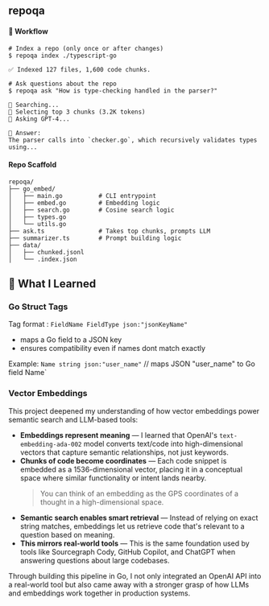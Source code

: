 ## repoqa

#### 🧪 Workflow

```
# Index a repo (only once or after changes)
$ repoqa index ./typescript-go

✅ Indexed 127 files, 1,600 code chunks.

# Ask questions about the repo
$ repoqa ask "How is type-checking handled in the parser?"

🧠 Searching...
🧠 Selecting top 3 chunks (3.2K tokens)
🧠 Asking GPT-4...

📎 Answer:
The parser calls into `checker.go`, which recursively validates types using...
```

#### Repo Scaffold

```
repoqa/
├── go_embed/
│   ├── main.go          # CLI entrypoint
│   ├── embed.go         # Embedding logic
│   ├── search.go        # Cosine search logic
│   ├── types.go
│   └── utils.go
├── ask.ts               # Takes top chunks, prompts LLM
├── summarizer.ts        # Prompt building logic
├── data/
│   ├── chunked.jsonl
│   └── .index.json

```

## 🧠 What I Learned

### Go Struct Tags

Tag format : `FieldName FieldType json:"jsonKeyName"`

- maps a Go field to a JSON key
- ensures compatibility even if names dont match exactly

Example: `Name string json:"user_name"` // maps JSON "user_name" to Go field Name`

### Vector Embeddings

This project deepened my understanding of how vector embeddings power semantic search and LLM-based tools:

- **Embeddings represent meaning** — I learned that OpenAI's `text-embedding-ada-002` model converts text/code into high-dimensional vectors that capture semantic relationships, not just keywords.
- **Chunks of code become coordinates** — Each code snippet is embedded as a 1536-dimensional vector, placing it in a conceptual space where similar functionality or intent lands nearby.
  > You can think of an embedding as the GPS coordinates of a thought in a high-dimensional space.
- **Semantic search enables smart retrieval** — Instead of relying on exact string matches, embeddings let us retrieve code that's relevant to a question based on meaning.
- **This mirrors real-world tools** — This is the same foundation used by tools like Sourcegraph Cody, GitHub Copilot, and ChatGPT when answering questions about large codebases.

Through building this pipeline in Go, I not only integrated an OpenAI API into a real-world tool but also came away with a stronger grasp of how LLMs and embeddings work together in production systems.
